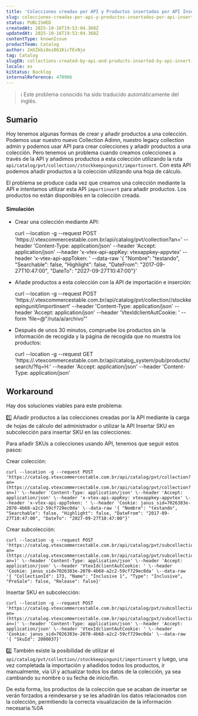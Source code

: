 ```yaml
---
title: 'Colecciones creadas por API y Productos insertados por API Insertar SKU por Archivo no funcionan correctamente'
slug: colecciones-creadas-por-api-y-productos-insertados-por-api-insertar-sku-por-archivo-no-funcionan-correctamente
status: PUBLISHED
createdAt: 2025-10-16T19:53:04.360Z
updatedAt: 2025-10-16T19:53:04.360Z
contentType: knownIssue
productTeam: Catalog
author: 2mXZkbi0oi061KicTExNjo
tag: Catalog
slugEN: collections-created-by-api-and-products-inserted-by-api-insert-sku-by-file-not-working-properly
locale: es
kiStatus: Backlog
internalReference: 470966
---
```


>ℹ️ Este problema conocido ha sido traducido automáticamente del inglés.

## Sumario


Hoy tenemos algunas formas de crear y añadir productos a una colección. Podemos usar nuestro nuevo Collection Adimn, nuestro legacy collection admin y podemos usar API para crear colecciones y añadir productos a una colección. Pero tenemos un problema cuando creamos colecciones a través de la API y añadimos productos a esta colección utilizando la ruta `api/catalog/pvt/collection//stockkeepingunit/importinsert`. Con esta API podemos añadir productos a la colección utilizando una hoja de cálculo.

El problema se produce cada vez que creamos una colección mediante la API e intentamos utilizar esta API `importinsert` para añadir productos. Los productos no están disponibles en la colección creada.


#### Simulación


- Crear una colección mediante API:

    curl --location -g --request POST 'https://.vtexcommercestable.com.br/api/catalog/pvt/collection?an=' \--header 'Content-Type: application/json' \--header 'Accept: application/json' \--header 'x-vtex-api-appKey: vtexappkey-appvtex' \--header 'x-vtex-api-appToken: ' \--data-raw '{ "Nombre": "testando", "Searchable": false, "Highlight": false, "DateFrom": "2017-09-27T10:47:00", "DateTo": "2027-09-27T10:47:00"}'


- Añade productos a esta colección con la API de importación e inserción:

    curl --location -g --request POST 'https://.vtexcommercestable.com.br/api/catalog/pvt/collection//stockkeepingunit/importinsert' \--header 'Content-Type: application/json' \--header 'Accept: application/json' \--header 'VtexIdclientAutCookie: ' \--form 'file=@"/ruta/a/archivo"'

- Después de unos 30 minutos, compruebe los productos sin la información de recogida y la página de recogida que no muestra los productos:

    curl --location -g --request GET 'https://.vtexcommercestable.com.br/api/catalog_system/pub/products/search/?fq=H:' \--header 'Accept: application/json' \--header 'Content-Type: application/json'
## Workaround



Hay dos soluciones viables para este problema:

1️⃣ Añadir productos a las colecciones creadas por la API mediante la carga de hojas de cálculo del administrador o utilizar la API Insertar SKU en subcolección para insertar SKU en las colecciones:

Para añadir SKUs a colecciones usando API, tenemos que seguir estos pasos:

Crear colección:

    curl --location -g --request POST 'https://catalog.vtexcommercestable.com.br/api/catalog/pvt/collection?an=(https://catalog.vtexcommercestable.com.br/api/catalog/pvt/collection?an=)' \--header 'Content-Type: application/json' \--header 'Accept: application/json' \--header 'x-vtex-api-appKey: vtexappkey-appvtex' \--header 'x-vtex-api-appToken: ' \--header 'Cookie: janus_sid=7026383e-2070-4b68-a2c2-59cf729ec0da' \--data-raw '{ "Nombre": "testando", "Searchable": false, "Highlight": false, "DateFrom": "2017-09-27T10:47:00", "DateTo": "2027-09-27T10:47:00"}'

Crear subcolección:

    curl --location -g --request POST 'https://catalog.vtexcommercestable.com.br/api/catalog/pvt/subcollection?an=(https://catalog.vtexcommercestable.com.br/api/catalog/pvt/subcollection?an=)' \--header 'Content-Type: application/json' \--header 'Accept: application/json' \--header 'VtexIdclientAutCookie: ' \--header 'Cookie: janus_sid=7026383e-2070-4b68-a2c2-59cf729ec0da' \--data-raw '{ "CollectionId": 173, "Name": "Inclusive 1", "Type": "Inclusive", "PreSale": false, "Release": false}'

Insertar SKU en subcolección:

    curl --location -g --request POST 'https://catalog.vtexcommercestable.com.br/api/catalog/pvt/subcollection//stockkeepingunit?an=(https://catalog.vtexcommercestable.com.br/api/catalog/pvt/subcollection//stockkeepingunit?an=)' \--header 'Content-Type: application/json' \--header 'Accept: application/json' \--header 'VtexIdclientAutCookie: ' \--header 'Cookie: janus_sid=7026383e-2070-4b68-a2c2-59cf729ec0da' \--data-raw '{ "SkuId": 2000037}'


2️⃣ También existe la posibilidad de utilizar el `api/catalog/pvt/collection//stockkeepingunit/importinsert` y luego, una vez completada la importación y añadidos todos los productos, ir manualmente, vía UI y actualizar todos los datos de la colección, ya sea cambiando su nombre o su fecha de inicio/fin.

De esta forma, los productos de la colección que se acaban de insertar se verán forzados a reindexarse y se les añadirán los datos relacionados con la colección, permitiendo la correcta visualización de la información necesaria.%0A